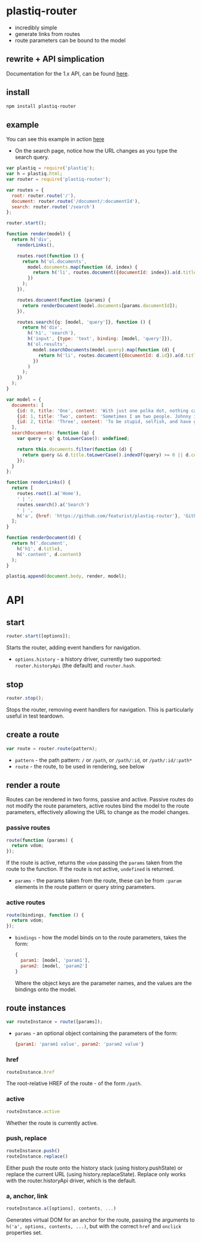 # plastiq-router

* incredibly simple
* generate links from routes
* route parameters can be bound to the model

## rewrite + API simplication

Documentation for the 1.x API, can be found [here](https://github.com/featurist/plastiq-router/tree/v1).

## install

```bash
npm install plastiq-router
```

## example

You can see this example in action [here](http://www.featurist.co.uk/plastiq-router/example/)

* On the search page, notice how the URL changes as you type the search query.

```js
var plastiq = require('plastiq');
var h = plastiq.html;
var router = require('plastiq-router');

var routes = {
  root: router.route('/'),
  document: router.route('/document/:documentId'),
  search: router.route('/search')
};

router.start();

function render(model) {
  return h('div',
    renderLinks(),

    routes.root(function () {
      return h('ol.documents',
        model.documents.map(function (d, index) {
          return h('li', routes.document({documentId: index}).a(d.title));
        })
      );
    }),

    routes.document(function (params) {
      return renderDocument(model.documents[params.documentId]);
    }),

    routes.search({q: [model, 'query']}, function () {
      return h('div',
        h('h1', 'search'),
        h('input', {type: 'text', binding: [model, 'query']}),
        h('ol.results',
          model.searchDocuments(model.query).map(function (d) {
            return h('li', routes.document({documentId: d.id}).a(d.title));
          })
        )
      );
    })
  );
}

var model = {
  documents: [
    {id: 0, title: 'One', content: 'With just one polka dot, nothing can be achieved...'},
    {id: 1, title: 'Two', content: 'Sometimes I am two people. Johnny is the nice one...'},
    {id: 2, title: 'Three', content: 'To be stupid, selfish, and have good health are three requirements for happiness...'}
  ],
  searchDocuments: function (q) {
    var query = q? q.toLowerCase(): undefined;

    return this.documents.filter(function (d) {
      return query && d.title.toLowerCase().indexOf(query) >= 0 || d.content.toLowerCase().indexOf(query) >= 0;
    });
  }
};

function renderLinks() {
  return [
    routes.root().a('Home'),
    ' | ',
    routes.search().a('Search')
    ' | ',
    h('a', {href: 'https://github.com/featurist/plastiq-router'}, 'Github')
  ];
}

function renderDocument(d) {
  return h('.document',
    h('h1', d.title),
    h('.content', d.content)
  );
}

plastiq.append(document.body, render, model);
```

# API

## start

```js
router.start([options]);
```

Starts the router, adding event handlers for navigation.

* `options.history` - a history driver, currently two supported: `router.historyApi` (the default) and `router.hash`.

## stop

```js
router.stop();
```

Stops the router, removing event handlers for navigation. This is particularly useful in test teardown.

## create a route

```js
var route = router.route(pattern);
```

* `pattern` - the path pattern: `/` or `/path`, or `/path/:id`, or `/path/:id/:path*`
* `route` - the route, to be used in rendering, see below

## render a route

Routes can be rendered in two forms, passive and active. Passive routes do not modify the route parameters, active routes bind the model to the route parameters, effectively allowing the URL to change as the model changes.

### passive routes

```js
route(function (params) {
  return vdom;
});
```

If the route is active, returns the `vdom` passing the `params` taken from the route to the function. If the route is not active, `undefined` is returned.

* `params` - the params taken from the route, these can be from `:param` elements in the route pattern or query string parameters.

### active routes

```js
route(bindings, function () {
  return vdom;
});
```

* `bindings` - how the model binds on to the route parameters, takes the form:

    ```js
    {
      param1: [model, 'param1'],
      param2: [model, 'param2']
    }
    ```

    Where the object keys are the parameter names, and the values are the bindings onto the model.

## route instances

```js
var routeInstance = route([params]);
```

* `params` - an optional object containing the parameters of the form:

    ```js
    {param1: 'param1 value', param2: 'param2 value'}
    ```

### href

```js
routeInstance.href
```

The root-relative HREF of the route - of the form `/path`.

### active

```js
routeInstance.active
```

Whether the route is currently active.

### push, replace

```js
routeInstance.push()
routeInstance.replace()
```

Either push the route onto the history stack (using history.pushState) or replace the current URL (using history.replaceState). Replace only works with the router.historyApi driver, which is the default.

### a, anchor, link

```js
routeInstance.a([options], contents, ...)
```

Generates virtual DOM for an anchor for the route, passing the arguments to `h('a', options, contents, ...)`, but with the correct `href` and `onclick` properties set.
